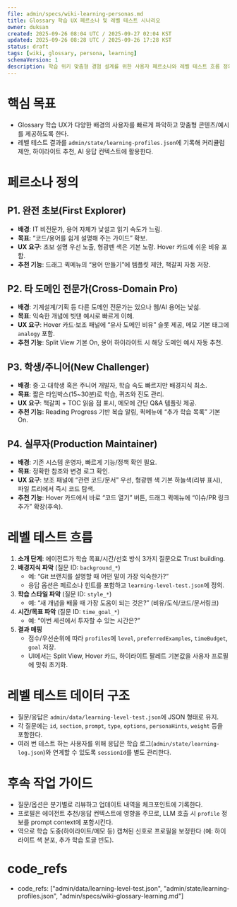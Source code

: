 ```yaml
---
file: admin/specs/wiki-learning-personas.md
title: Glossary 학습 UX 페르소나 및 레벨 테스트 시나리오
owner: duksan
created: 2025-09-26 08:04 UTC / 2025-09-27 02:04 KST
updated: 2025-09-26 08:28 UTC / 2025-09-26 17:28 KST
status: draft
tags: [wiki, glossary, persona, learning]
schemaVersion: 1
description: 학습 위키 맞춤형 경험 설계를 위한 사용자 페르소나와 레벨 테스트 흐름 정의
---
```


# 핵심 목표

- Glossary 학습 UX가 다양한 배경의 사용자를 빠르게 파악하고 맞춤형 콘텐츠/예시를 제공하도록 한다.
- 레벨 테스트 결과를 `admin/state/learning-profiles.json`에 기록해 커리큘럼 제안, 하이라이트 추천, AI 응답 컨텍스트에 활용한다.

# 페르소나 정의

## P1. 완전 초보(First Explorer)

- **배경**: IT 비전문가, 용어 자체가 낯설고 읽기 속도가 느림.
- **목표**: “코드/용어를 쉽게 설명해 주는 가이드” 확보.
- **UX 요구**: 초보 설명 우선 노출, 형광펜 색은 기본 노랑. Hover 카드에 쉬운 비유 포함.
- **추천 기능**: 드래그 퀵메뉴의 “용어 만들기”에 템플릿 제안, 책갈피 자동 저장.

## P2. 타 도메인 전문가(Cross-Domain Pro)

- **배경**: 기계설계/기획 등 다른 도메인 전문가는 있으나 웹/AI 용어는 낯섦.
- **목표**: 익숙한 개념에 빗댄 예시로 빠르게 이해.
- **UX 요구**: Hover 카드·보조 패널에 “유사 도메인 비유” 슬롯 제공, 메모 기본 태그에 `analogy` 포함.
- **추천 기능**: Split View 기본 On, 용어 하이라이트 시 해당 도메인 예시 자동 추천.

## P3. 학생/주니어(New Challenger)

- **배경**: 중·고·대학생 혹은 주니어 개발자, 학습 속도 빠르지만 배경지식 최소.
- **목표**: 짧은 타임박스(15~30분)로 학습, 퀴즈와 진도 관리.
- **UX 요구**: 책갈피 + TOC 읽음 점 표시, 메모에 간단 Q&A 템플릿 제공.
- **추천 기능**: Reading Progress 기반 복습 알림, 퀵메뉴에 “추가 학습 목록” 기본 On.

## P4. 실무자(Production Maintainer)

- **배경**: 기존 시스템 운영자, 빠르게 기능/정책 확인 필요.
- **목표**: 정확한 참조와 변경 로그 확인.
- **UX 요구**: 보조 패널에 “관련 코드/문서” 우선, 형광펜 색 기본 하늘색(리뷰 표시), 파일 트리에서 즉시 코드 탐색.
- **추천 기능**: Hover 카드에서 바로 “코드 열기” 버튼, 드래그 퀵메뉴에 “이슈/PR 링크 추가” 확장(후속).

# 레벨 테스트 흐름

1. **소개 단계**: 에이전트가 학습 목표/시간/선호 방식 3가지 질문으로 Trust building.
2. **배경지식 파악** (질문 ID: `background_*`)
   - 예: “Git 브랜치를 설명할 때 어떤 말이 가장 익숙한가?”
   - 응답 옵션은 페르소나 힌트를 포함하고 `learning-level-test.json`에 정의.
3. **학습 스타일 파악** (질문 ID: `style_*`)
   - 예: “새 개념을 배울 때 가장 도움이 되는 것은?” (비유/도식/코드/문서링크)
4. **시간/목표 파악** (질문 ID: `time_goal_*`)
   - 예: “이번 세션에서 투자할 수 있는 시간은?”
5. **결과 매핑**
   - 점수/우선순위에 따라 `profiles`에 `level`, `preferredExamples`, `timeBudget`, `goal` 저장.
   - UI에서는 Split View, Hover 카드, 하이라이트 팔레트 기본값을 사용자 프로필에 맞춰 초기화.

# 레벨 테스트 데이터 구조

- 질문/응답은 `admin/data/learning-level-test.json`에 JSON 형태로 유지.
- 각 질문에는 `id`, `section`, `prompt`, `type`, `options`, `personaHints`, `weight` 등을 포함한다.
- 여러 번 테스트 하는 사용자를 위해 응답은 학습 로그(`admin/state/learning-log.json`)와 연계할 수 있도록 `sessionId`를 별도 관리한다.

# 후속 작업 가이드

- 질문/옵션은 분기별로 리뷰하고 업데이트 내역을 체크포인트에 기록한다.
- 프로필은 에이전트 추천/응답 컨텍스트에 영향을 주므로, LLM 호출 시 `profile` 정보를 prompt context에 포함시킨다.
- 역으로 학습 도중(하이라이트/메모 등) 캡쳐된 신호로 프로필을 보정한다 (예: 하이라이트 색 분포, 추가 학습 토글 빈도).

# code_refs

- code_refs: ["admin/data/learning-level-test.json", "admin/state/learning-profiles.json", "admin/specs/wiki-glossary-learning.md"]
